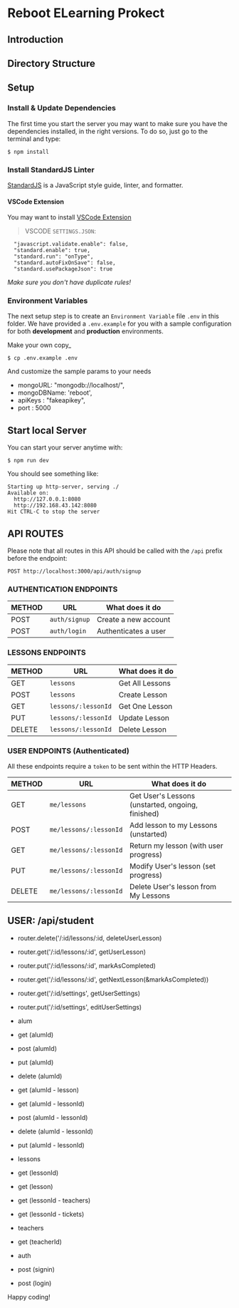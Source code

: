 # Reboot ELearning Prokect

## Introduction

## Directory Structure

## Setup

### Install & Update Dependencies
The first time you start the server you may want to make sure you have the dependencies installed, in the right versions. To do so, just go to the terminal and type:

```
$ npm install
```
### Install StandardJS Linter
[StandardJS](https://standardjs.com/) is a JavaScript style guide, linter, and formatter.

#### VSCode Extension
You may want to install [VSCode Extension](https://marketplace.visualstudio.com/items?itemName=chenxsan.vscode-standardjs)

> VSCODE `SETTINGS.JSON`:
```
  "javascript.validate.enable": false,
  "standard.enable": true,
  "standard.run": "onType",
  "standard.autoFixOnSave": false,
  "standard.usePackageJson": true
```

*Make sure you don't have duplicate rules!*

### Environment Variables

The next setup step is to create an `Environment Variable` file `.env` in this folder. We have provided a `.env.example` for you with a sample configuration for both **development** and **production** environments.

Make your own copy_
```
$ cp .env.example .env
```

And customize the sample params to your needs

- mongoURL: "mongodb://localhost/",
- mongoDBName: 'reboot',
- apiKeys : "fakeapikey",
- port : 5000

## Start local Server

You can start your server anytime with:

```
$ npm run dev
```

You should see something like:
```
Starting up http-server, serving ./
Available on:
  http://127.0.0.1:8080
  http://192.168.43.142:8080
Hit CTRL-C to stop the server
```

## API ROUTES

Please note that all routes in this API should be called with the `/api` prefix before the endpoint:

```
POST http://localhost:3000/api/auth/signup
```

### AUTHENTICATION ENDPOINTS

METHOD | URL                | What does it do
-------|--------------------|---------------------------------
POST   | `auth/signup`  | Create a new account
POST   | `auth/login`   | Authenticates a user

### LESSONS ENDPOINTS

METHOD | URL                    | What does it do
-------|------------------------|---------------------------------
GET    | `lessons`              | Get All Lessons
POST   | `lessons`              | Create Lesson
GET    | `lessons/:lessonId`    | Get One Lesson
PUT    | `lessons/:lessonId`    | Update Lesson
DELETE | `lessons/:lessonId`    | Delete Lesson

### USER ENDPOINTS (Authenticated)

All these endpoints require a `token` to be sent within the HTTP Headers.

METHOD | URL                     | What does it do
-------|-------------------------|---------------------------------
GET    | `me/lessons`            | Get User's Lessons (unstarted, ongoing, finished)
POST   | `me/lessons/:lessonId`  | Add lesson to my Lessons (unstarted)
GET    | `me/lessons/:lessonId`  | Return my lesson (with user progress)
PUT    | `me/lessons/:lessonId`  | Modify User's lesson (set progress)
DELETE | `me/lessons/:lessonId`  | Delete User's lesson from My Lessons

## USER: /api/student

- router.delete('/:id/lessons/:id, deleteUserLesson)
- router.get('/:id/lessons/:id', getUserLesson)
- router.put('/:id/lessons/:id', markAsCompleted)

- router.get('/:id/lessons/:id', getNextLesson(&markAsCompleted))

- router.get('/:id/settings', getUserSettings)
- router.put('/:id/settings', editUserSettings)



- alum
- get (alumId)
- post (alumId)
- put (alumId)
- delete (alumId)

- get (alumId - lesson)
- get (alumId - lessonId)
- post (alumId - lessonId)
- delete (alumId - lessonId)
- put (alumId - lessonId)


- lessons
- get (lessonId)
- get (lesson)
- get (lessonId - teachers)
- get (lessonId - tickets)

- teachers
- get (teacherId)

- auth
- post (signin)
- post (login)

Happy coding!
